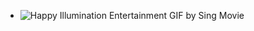 - ![Happy Illumination Entertainment GIF by Sing Movie](https://media0.giphy.com/media/l0HlMZrXA2H7aqpwI/giphy.gif?cid=d3ed119er2ggd2ouw0936lgym2l3ofkizlboii8efskr40js&rid=giphy.gif)
